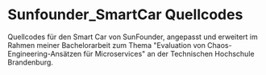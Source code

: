 # Sunfounder_SmartCar Quellcodes
Quellcodes für den Smart Car von SunFounder, angepasst und erweitert im Rahmen meiner Bachelorarbeit zum Thema "Evaluation von Chaos-Engineering-Ansätzen für Microservices" an der Technischen Hochschule Brandenburg.
